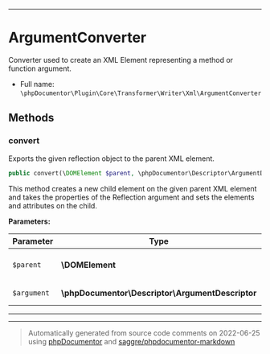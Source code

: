 ***

# ArgumentConverter

Converter used to create an XML Element representing a method or function argument.



* Full name: `\phpDocumentor\Plugin\Core\Transformer\Writer\Xml\ArgumentConverter`




## Methods


### convert

Exports the given reflection object to the parent XML element.

```php
public convert(\DOMElement $parent, \phpDocumentor\Descriptor\ArgumentDescriptor $argument): \DOMElement
```

This method creates a new child element on the given parent XML element
and takes the properties of the Reflection argument and sets the
elements and attributes on the child.






**Parameters:**

| Parameter | Type | Description |
|-----------|------|-------------|
| `$parent` | **\DOMElement** | The parent element to augment. |
| `$argument` | **\phpDocumentor\Descriptor\ArgumentDescriptor** | The data source. |




***


***
> Automatically generated from source code comments on 2022-06-25 using [phpDocumentor](http://www.phpdoc.org/) and [saggre/phpdocumentor-markdown](https://github.com/Saggre/phpDocumentor-markdown)
